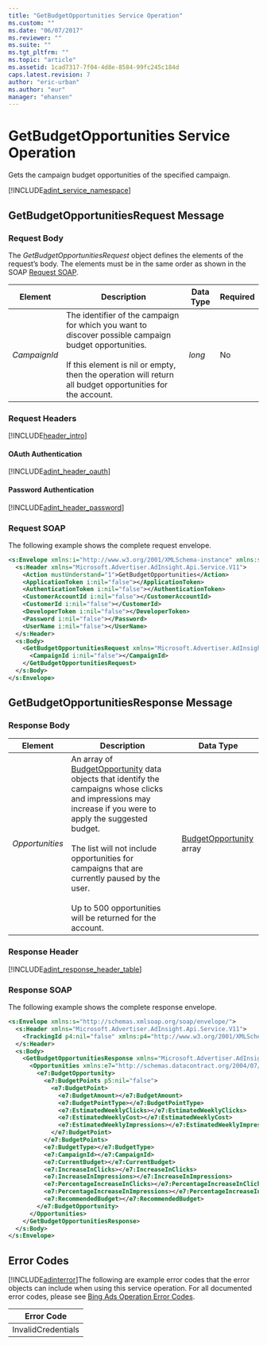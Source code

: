 ```yaml
---
title: "GetBudgetOpportunities Service Operation"
ms.custom: ""
ms.date: "06/07/2017"
ms.reviewer: ""
ms.suite: ""
ms.tgt_pltfrm: ""
ms.topic: "article"
ms.assetid: 1cad7317-7f04-4d8e-8584-99fc245c184d
caps.latest.revision: 7
author: "eric-urban"
ms.author: "eur"
manager: "ehansen"
---
```

# GetBudgetOpportunities Service Operation
Gets the campaign budget opportunities of the specified campaign.

[!INCLUDE[adint_service_namespace](../adinsight-api/includes/adint-service-namespace.md)]

## <a name="request"></a>GetBudgetOpportunitiesRequest Message

### Request Body
The *GetBudgetOpportunitiesRequest* object defines the elements of the request’s body. The elements must be in the same order as shown in the SOAP [Request SOAP](#request_soap).

|Element|Description|Data Type|Required|
|-----------|---------------|-------------|------------|
|*CampaignId*|The identifier of the campaign for which you want to discover possible campaign budget opportunities.<br /><br />If this element is nil or empty, then the operation will return all budget opportunities for the account.|*long*|No|

### Request Headers
[!INCLUDE[header_intro](../adinsight-api/includes/header-intro.md)]
#### OAuth Authentication
[!INCLUDE[adint_header_oauth](../adinsight-api/includes/adint-header-oauth.md)]
#### Password Authentication
[!INCLUDE[adint_header_password](../adinsight-api/includes/adint-header-password.md)]
### <a name="request_soap"></a>Request SOAP
The following example shows the complete request envelope.

```xml
<s:Envelope xmlns:i="http://www.w3.org/2001/XMLSchema-instance" xmlns:s="http://schemas.xmlsoap.org/soap/envelope/">
  <s:Header xmlns="Microsoft.Advertiser.AdInsight.Api.Service.V11">
    <Action mustUnderstand="1">GetBudgetOpportunities</Action>
    <ApplicationToken i:nil="false"></ApplicationToken>
    <AuthenticationToken i:nil="false"></AuthenticationToken>
    <CustomerAccountId i:nil="false"></CustomerAccountId>
    <CustomerId i:nil="false"></CustomerId>
    <DeveloperToken i:nil="false"></DeveloperToken>
    <Password i:nil="false"></Password>
    <UserName i:nil="false"></UserName>
  </s:Header>
  <s:Body>
    <GetBudgetOpportunitiesRequest xmlns="Microsoft.Advertiser.AdInsight.Api.Service.V11">
      <CampaignId i:nil="false"></CampaignId>
    </GetBudgetOpportunitiesRequest>
  </s:Body>
</s:Envelope>
```

## <a name="response"></a>GetBudgetOpportunitiesResponse Message

### <a name="Body_Elements"></a>Response Body

|Element|Description|Data Type|
|-----------|---------------|-------------|
|*Opportunities*|An array of [BudgetOpportunity](../adinsight-api/budgetopportunity-data-object.md) data objects that identify the campaigns whose clicks and impressions may increase if you were to apply the suggested budget.<br /><br />The list will not include opportunities for campaigns that are currently paused by the user.<br /><br />Up to 500 opportunities will be returned for the account.|[BudgetOpportunity](../adinsight-api/budgetopportunity-data-object.md) array|

### <a name="Header_Elements"></a>Response Header
[!INCLUDE[adint_response_header_table](../adinsight-api/includes/adint-response-header-table.md)]
### Response SOAP
The following example shows the complete response envelope.

```xml
<s:Envelope xmlns:s="http://schemas.xmlsoap.org/soap/envelope/">
  <s:Header xmlns="Microsoft.Advertiser.AdInsight.Api.Service.V11">
    <TrackingId p4:nil="false" xmlns:p4="http://www.w3.org/2001/XMLSchema-instance"></TrackingId>
  </s:Header>
  <s:Body>
    <GetBudgetOpportunitiesResponse xmlns="Microsoft.Advertiser.AdInsight.Api.Service.V11">
      <Opportunities xmlns:e7="http://schemas.datacontract.org/2004/07/Microsoft.BingAds.Advertiser.AdInsight.Api.DataContract.V11.Entity" p5:nil="false" xmlns:p5="http://www.w3.org/2001/XMLSchema-instance">
        <e7:BudgetOpportunity>
          <e7:BudgetPoints p5:nil="false">
            <e7:BudgetPoint>
              <e7:BudgetAmount></e7:BudgetAmount>
              <e7:BudgetPointType></e7:BudgetPointType>
              <e7:EstimatedWeeklyClicks></e7:EstimatedWeeklyClicks>
              <e7:EstimatedWeeklyCost></e7:EstimatedWeeklyCost>
              <e7:EstimatedWeeklyImpressions></e7:EstimatedWeeklyImpressions>
            </e7:BudgetPoint>
          </e7:BudgetPoints>
          <e7:BudgetType></e7:BudgetType>
          <e7:CampaignId></e7:CampaignId>
          <e7:CurrentBudget></e7:CurrentBudget>
          <e7:IncreaseInClicks></e7:IncreaseInClicks>
          <e7:IncreaseInImpressions></e7:IncreaseInImpressions>
          <e7:PercentageIncreaseInClicks></e7:PercentageIncreaseInClicks>
          <e7:PercentageIncreaseInImpressions></e7:PercentageIncreaseInImpressions>
          <e7:RecommendedBudget></e7:RecommendedBudget>
        </e7:BudgetOpportunity>
      </Opportunities>
    </GetBudgetOpportunitiesResponse>
  </s:Body>
</s:Envelope>
```

## <a name="errors"></a>Error Codes
[!INCLUDE[adinterror](../adinsight-api/includes/adinterror.md)]The following are example  error codes that the error objects can include when using this service operation. For all documented error codes, please see [Bing Ads Operation Error Codes](http://go.microsoft.com/fwlink/?LinkId=511884).

|Error Code|
|--------------|
|InvalidCredentials|
